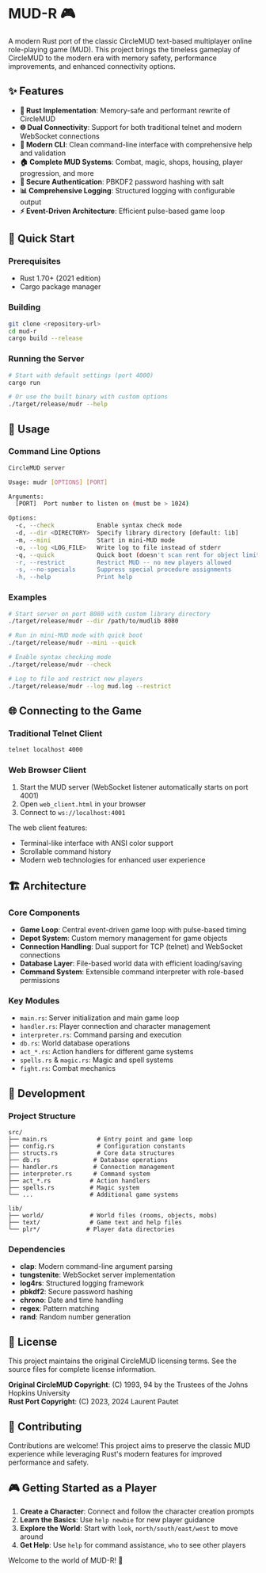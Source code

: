 # MUD-R 🎮

A modern Rust port of the classic CircleMUD text-based multiplayer online role-playing game (MUD). This project brings the timeless gameplay of CircleMUD to the modern era with memory safety, performance improvements, and enhanced connectivity options.

## ✨ Features

- **🦀 Rust Implementation**: Memory-safe and performant rewrite of CircleMUD
- **🌐 Dual Connectivity**: Support for both traditional telnet and modern WebSocket connections
- **🔧 Modern CLI**: Clean command-line interface with comprehensive help and validation
- **🏠 Complete MUD Systems**: Combat, magic, shops, housing, player progression, and more
- **🔐 Secure Authentication**: PBKDF2 password hashing with salt
- **📊 Comprehensive Logging**: Structured logging with configurable output
- **⚡ Event-Driven Architecture**: Efficient pulse-based game loop

## 🚀 Quick Start

### Prerequisites

- Rust 1.70+ (2021 edition)
- Cargo package manager

### Building

```bash
git clone <repository-url>
cd mud-r
cargo build --release
```

### Running the Server

```bash
# Start with default settings (port 4000)
cargo run

# Or use the built binary with custom options
./target/release/mudr --help
```

## 🎯 Usage

### Command Line Options

```bash
CircleMUD server

Usage: mudr [OPTIONS] [PORT]

Arguments:
  [PORT]  Port number to listen on (must be > 1024)

Options:
  -c, --check            Enable syntax check mode
  -d, --dir <DIRECTORY>  Specify library directory [default: lib]
  -m, --mini             Start in mini-MUD mode
  -o, --log <LOG_FILE>   Write log to file instead of stderr
  -q, --quick            Quick boot (doesn't scan rent for object limits)
  -r, --restrict         Restrict MUD -- no new players allowed
  -s, --no-specials      Suppress special procedure assignments
  -h, --help             Print help
```

### Examples

```bash
# Start server on port 8080 with custom library directory
./target/release/mudr --dir /path/to/mudlib 8080

# Run in mini-MUD mode with quick boot
./target/release/mudr --mini --quick

# Enable syntax checking mode
./target/release/mudr --check

# Log to file and restrict new players
./target/release/mudr --log mud.log --restrict
```

## 🌐 Connecting to the Game

### Traditional Telnet Client

```bash
telnet localhost 4000
```

### Web Browser Client

1. Start the MUD server (WebSocket listener automatically starts on port 4001)
2. Open `web_client.html` in your browser
3. Connect to `ws://localhost:4001`

The web client features:
- Terminal-like interface with ANSI color support
- Scrollable command history
- Modern web technologies for enhanced user experience

## 🏗️ Architecture

### Core Components

- **Game Loop**: Central event-driven game loop with pulse-based timing
- **Depot System**: Custom memory management for game objects
- **Connection Handling**: Dual support for TCP (telnet) and WebSocket connections
- **Database Layer**: File-based world data with efficient loading/saving
- **Command System**: Extensible command interpreter with role-based permissions

### Key Modules

- `main.rs`: Server initialization and main game loop
- `handler.rs`: Player connection and character management
- `interpreter.rs`: Command parsing and execution
- `db.rs`: World database operations
- `act_*.rs`: Action handlers for different game systems
- `spells.rs` & `magic.rs`: Magic and spell systems
- `fight.rs`: Combat mechanics

## 🔧 Development

### Project Structure

```
src/
├── main.rs              # Entry point and game loop
├── config.rs            # Configuration constants
├── structs.rs           # Core data structures
├── db.rs               # Database operations
├── handler.rs          # Connection management
├── interpreter.rs      # Command system
├── act_*.rs           # Action handlers
├── spells.rs          # Magic system
└── ...                # Additional game systems

lib/
├── world/             # World files (rooms, objects, mobs)
├── text/              # Game text and help files
└── plr*/             # Player data directories
```

### Dependencies

- **clap**: Modern command-line argument parsing
- **tungstenite**: WebSocket server implementation  
- **log4rs**: Structured logging framework
- **pbkdf2**: Secure password hashing
- **chrono**: Date and time handling
- **regex**: Pattern matching
- **rand**: Random number generation

## 📝 License

This project maintains the original CircleMUD licensing terms. See the source files for complete license information.

**Original CircleMUD Copyright**: (C) 1993, 94 by the Trustees of the Johns Hopkins University  
**Rust Port Copyright**: (C) 2023, 2024 Laurent Pautet

## 🤝 Contributing

Contributions are welcome! This project aims to preserve the classic MUD experience while leveraging Rust's modern features for improved performance and safety.

## 🎮 Getting Started as a Player

1. **Create a Character**: Connect and follow the character creation prompts
2. **Learn the Basics**: Use `help newbie` for new player guidance
3. **Explore the World**: Start with `look`, `north/south/east/west` to move around
4. **Get Help**: Use `help` for command assistance, `who` to see other players

Welcome to the world of MUD-R! 🌟

